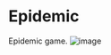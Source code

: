 # Epidemic
Epidemic game.
![image](https://user-images.githubusercontent.com/11911333/195982250-5033ccf0-b8f6-4640-876a-29b08632d8a6.png)
